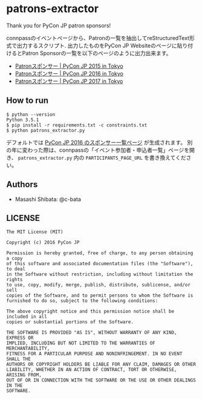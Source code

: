 # patrons-extractor

Thank you for PyCon JP patron sponsors!

connpassのイベントページから、Patronの一覧を抽出してreStructuredText形式で出力するスクリプト.
出力したものをPyCon JP Websiteのページに貼り付けるとPatron Sponsorの一覧を以下のページのように出力出来ます。

- [Patronスポンサー | PyCon JP 2015 in Tokyo](https://pycon.jp/2015/ja/sponsors/patrons/)
- [Patronスポンサー | PyCon JP 2016 in Tokyo](https://pycon.jp/2016/ja/sponsors/patrons/)
- [Patronスポンサー | PyCon JP 2017 in Tokyo](https://pycon.jp/2017/ja/sponsors/patrons/)


## How to run

```
$ python --version
Python 3.5.1
$ pip install -r requirements.txt -c constraints.txt
$ python patrons_extractor.py
```

デフォルトでは [PyCon JP 2016 のスポンサー一覧ページ](https://pyconjp.connpass.com/event/30692/participation/) が生成されます。
別の年に変わった際は、connpassの「イベント参加者・申込者一覧」ページを開き、 `patrons_extractor.py` 内の `PARTICIPANTS_PAGE_URL` を書き換えてください。


## Authors

- Masashi Shibata: @c-bata


## LICENSE

```
The MIT License (MIT)

Copyright (c) 2016 PyCon JP

Permission is hereby granted, free of charge, to any person obtaining a copy
of this software and associated documentation files (the "Software"), to deal
in the Software without restriction, including without limitation the rights
to use, copy, modify, merge, publish, distribute, sublicense, and/or sell
copies of the Software, and to permit persons to whom the Software is
furnished to do so, subject to the following conditions:

The above copyright notice and this permission notice shall be included in all
copies or substantial portions of the Software.

THE SOFTWARE IS PROVIDED "AS IS", WITHOUT WARRANTY OF ANY KIND, EXPRESS OR
IMPLIED, INCLUDING BUT NOT LIMITED TO THE WARRANTIES OF MERCHANTABILITY,
FITNESS FOR A PARTICULAR PURPOSE AND NONINFRINGEMENT. IN NO EVENT SHALL THE
AUTHORS OR COPYRIGHT HOLDERS BE LIABLE FOR ANY CLAIM, DAMAGES OR OTHER
LIABILITY, WHETHER IN AN ACTION OF CONTRACT, TORT OR OTHERWISE, ARISING FROM,
OUT OF OR IN CONNECTION WITH THE SOFTWARE OR THE USE OR OTHER DEALINGS IN THE
SOFTWARE.
```
